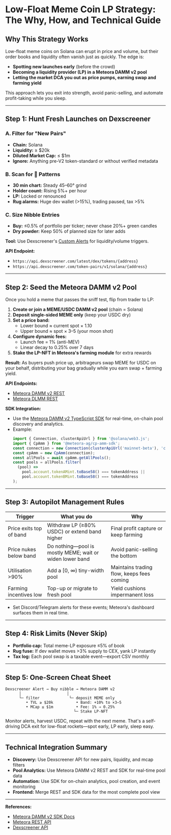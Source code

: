 # Low-Float Meme Coin LP Strategy: The Why, How, and Technical Guide

## Why This Strategy Works

Low-float meme coins on Solana can erupt in price and volume, but their order books and liquidity often vanish just as quickly. The edge is:
- **Spotting new launches early** (before the crowd)
- **Becoming a liquidity provider (LP) in a Meteora DAMM v2 pool**
- **Letting the market DCA you out as price pumps, earning swap and farming yield**

This approach lets you exit into strength, avoid panic-selling, and automate profit-taking while you sleep.

---

## Step 1: Hunt Fresh Launches on Dexscreener

### **A. Filter for "New Pairs"**
- **Chain:** Solana
- **Liquidity:** ≥ $20k
- **Diluted Market Cap:** ≤ $1m
- **Ignore:** Anything pre-V2 token-standard or without verified metadata

### **B. Scan for 💎 Patterns**
- **30 min chart:** Steady 45–60° grind
- **Holder count:** Rising 5%+ per hour
- **LP:** Locked or renounced
- **Rug alarms:** Huge dev wallet (>15%), trading paused, tax >5%

### **C. Size Nibble Entries**
- **Buy:** ≤0.5% of portfolio per ticker; never chase 20%+ green candles
- **Dry powder:** Keep 50% of planned size for later adds

**Tool:** Use Dexscreener's [Custom Alerts](https://dexscreener.com/alerts) for liquidity/volume triggers.

**API Endpoint:**
- `https://api.dexscreener.com/latest/dex/tokens/{address}`
- `https://api.dexscreener.com/token-pairs/v1/solana/{address}`

---

## Step 2: Seed the Meteora DAMM v2 Pool

Once you hold a meme that passes the sniff test, flip from trader to LP:

1. **Create or join a MEME/USDC DAMM v2 pool** (chain = Solana)
2. **Deposit single-sided MEME only** (keep your USDC dry)
3. **Set a price band:**
   - Lower bound ≈ current spot × 1.10
   - Upper bound ≈ spot × 3–5 (your moon shot)
4. **Configure dynamic fees:**
   - Launch fee = 1% (anti-MEV)
   - Linear decay to 0.25% over 7 days
5. **Stake the LP-NFT in Meteora's farming module** for extra rewards

**Result:** As buyers push price up, arbitrageurs swap MEME for USDC on your behalf, distributing your bag gradually while you earn swap + farming yield.

**API Endpoints:**
- [Meteora DAMM v2 REST](https://amm-v2.meteora.ag/pools?token={tokenAddress})
- [Meteora DLMM REST](https://dlmm-api.meteora.ag/pools?token={tokenAddress})

**SDK Integration:**
- Use the [Meteora DAMM v2 TypeScript SDK](https://docs.meteora.ag/integration/damm-v2-integration/damm-v2-sdk/damm-v2-typescript-sdk) for real-time, on-chain pool discovery and analytics.
- Example:
  ```ts
  import { Connection, clusterApiUrl } from '@solana/web3.js';
  import { CpAmm } from '@meteora-ag/cp-amm-sdk';
  const connection = new Connection(clusterApiUrl('mainnet-beta'), 'confirmed');
  const cpAmm = new CpAmm(connection);
  const allPools = await cpAmm.getAllPools();
  const pools = allPools.filter(
    (pool) =>
      pool.account.tokenAMint.toBase58() === tokenAddress ||
      pool.account.tokenBMint.toBase58() === tokenAddress
  );
  ```

---

## Step 3: Autopilot Management Rules

| Trigger                  | What you do                                              | Why                                      |
|-------------------------|----------------------------------------------------------|-------------------------------------------|
| Price exits top of band | Withdraw LP (≥80% USDC) or extend band higher            | Final profit capture or keep farming      |
| Price nukes below band  | Do nothing—pool is mostly MEME; wait or widen lower band | Avoid panic-selling the bottom            |
| Utilisation >90%        | Add a [0, ∞) tiny-width pool                             | Maintains trading flow, keeps fees coming |
| Farming incentives low  | Top-up or migrate to fresh pool                          | Yield cushions impermanent loss           |

- Set Discord/Telegram alerts for these events; Meteora's dashboard surfaces them in real time.

---

## Step 4: Risk Limits (Never Skip)
- **Portfolio cap:** Total meme-LP exposure ≤5% of book
- **Rug fuse:** If dev wallet moves >3% supply to CEX, yank LP instantly
- **Tax log:** Each pool swap is a taxable event—export CSV monthly

---

## Step 5: One-Screen Cheat Sheet

```
Dexscreener Alert → Buy nibble → Meteora DAMM v2
      │                    │
      └─ filter             └─ deposit MEME only
         • TVL ≥ $20k          • Band: +10% to ×3–5
         • MCap ≤ $1m          • Fee: 1% → 0.25%
                              └─ Stake LP-NFT
```

Monitor alerts, harvest USDC, repeat with the next meme. That's a self-driving DCA exit for low-float rockets—spot early, LP early, sleep easy.

---

## Technical Integration Summary

- **Discovery:** Use Dexscreener API for new pairs, liquidity, and mcap filters
- **Pool Analytics:** Use Meteora DAMM v2 REST and SDK for real-time pool data
- **Automation:** Use SDK for on-chain analytics, pool creation, and event monitoring
- **Frontend:** Merge REST and SDK data for the most complete pool view

---

**References:**
- [Meteora DAMM v2 SDK Docs](https://docs.meteora.ag/integration/damm-v2-integration/damm-v2-sdk/damm-v2-typescript-sdk)
- [Meteora REST API](https://amm-v2.meteora.ag/swagger-ui/)
- [Dexscreener API](https://docs.dexscreener.com/) 